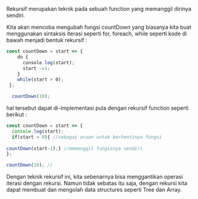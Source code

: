 Rekursif merupakan teknik pada sebuah function yang memanggil dirinya sendiri.

Kita akan mencoba mengubah fungsi countDown yang biasanya kita buat menggunakan sintaksis iterasi seperti for, foreach, while seperti kode di bawah menjadi bentuk rekursif :

```js
const countDown = start => {
    do {
      console.log(start);
      start -=1;
    }
    while(start > 0);
 };

  countDown(10);
```

hal tersebut dapat di-implementasi pula dengan rekursif function seperti berikut :
```js
const countDown = start => {
  console.log(start);
  if(start > 0){ //sebagai acuan untuk berhentinya fungsi
  
countDown(start-1);} //memanggil fungisnya sendiri
};

countDown(10); //
```

Dengan teknik rekursif ini, kita sebenarnya bisa menggantikan operasi iterasi dengan rekursi. Namun tidak sebatas itu saja, dengan rekursi kita dapat membuat dan mengolah data structures seperti Tree dan Array.

